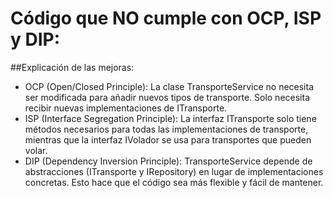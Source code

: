 # Código que NO cumple con OCP, ISP y DIP:
##Explicación de las mejoras:
* OCP (Open/Closed Principle): La clase TransporteService no necesita ser modificada para añadir nuevos tipos de transporte.
  Solo necesita recibir nuevas implementaciones de ITransporte.
* ISP (Interface Segregation Principle): La interfaz ITransporte solo tiene métodos necesarios para todas las implementaciones de transporte,
  mientras que la interfaz IVolador se usa para transportes que pueden volar.
* DIP (Dependency Inversion Principle): TransporteService depende de abstracciones (ITransporte y IRepository<ITransporte>) en lugar de implementaciones concretas.
  Esto hace que el código sea más flexible y fácil de mantener.
